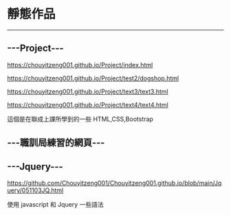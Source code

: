 <h1> 靜態作品 </h1>

<hr>

<h2> ---Project--- </h2>

https://chouyitzeng001.github.io/Project/index.html 

https://chouyitzeng001.github.io/Project/test2/dogshop.html

https://chouyitzeng001.github.io/Project/text3/text3.html

https://chouyitzeng001.github.io/Project/text4/text4.html
<p> 這個是在聯成上課所學到的一些  HTML,CSS,Bootstrap </p>

<h2> ---職訓局練習的網頁--- </h2>

<h2> ---Jquery--- </h2>

https://github.com/Chouyitzeng001/Chouyitzeng001.github.io/blob/main/Jquery/051103JQ.html


<p> 使用 javascript 和 Jquery 一些語法 </p>

<h2>  </h2>
<p>  </p>

<h2>  </h2>
<p>  </p>

